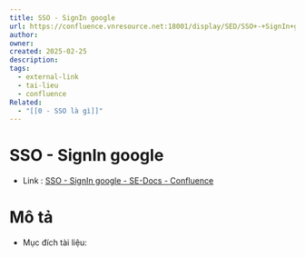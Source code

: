 ```yaml
---
title: SSO - SignIn google
url: https://confluence.vnresource.net:18001/display/SED/SSO+-+SignIn+google
author: 
owner: 
created: 2025-02-25
description: 
tags:
  - external-link
  - tai-lieu
  - confluence
Related:
  - "[[0 - SSO là gì]]"
---
```

# SSO - SignIn google
- Link :  [SSO - SignIn google - SE-Docs - Confluence](https://confluence.vnresource.net:18001/display/SED/SSO+-+SignIn+google)

# Mô tả 
- Mục đích tài liệu:

